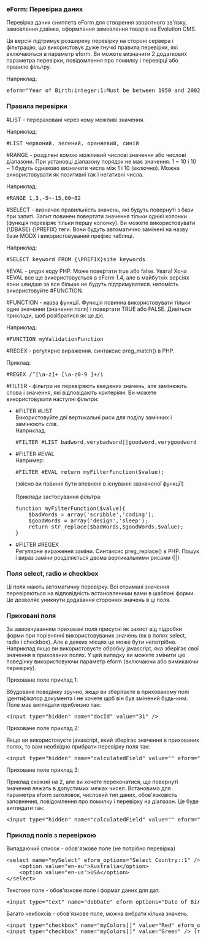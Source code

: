 
<meta http-equiv="Content-Type" content="text/html; charset=utf-8">
<h3>eForm: Перевірка даних </h3> 
Перевірка даних сниппета eForm для створення зворотного зв'язку, замовлення дзвінка, оформлення замовлення товарів на Evolution CMS.
<br>
<p>Ця версія підтримує розширену перевірку на стороні сервера і фільтрацію, що використовує дуже гнучкі правила перевірки, які включаються в параметр eform. Ви можете визначити 2 додаткових параметра перевірки, повідомлення про помилку і перевірці або правило фільтру.</p>
<p>Наприклад:</p>
<pre class="brush: html;">eform="Year of Birth:integer:1:Must be between 1950 and 2002:#RANGE 1950-2002"</pre>

<h3 class="sub-header text-bold">Правила перевірки</h3>
<p><span class="text-bold">#LIST</span> - перераховані через кому можливі значення.</p>
<p>Наприклад:</p>
<pre class="brush: html;">#LIST червоний, зелений, оранжевий, синій</pre>
<p><span class="text-bold">#RANGE</span> - розділені комою можливий числові значення або числові діапазони. При установці діапазону порядок не має значення. 1 ~ 10 і 10 ~ 1 будуть однаково визначати числа між 1 і 10 (включно). Можна використовувати як позитивні так і негативні числа.</p>
<p>Наприклад:</p>
<pre class="brush: html;">#RANGE 1,3,-5~-15,60~82</pre>
<p><span class="text-bold">#SELECT</span> - визначає правильність значень, які будуть повернуті з бази при запиті. Запит повинен повертати значення тільки однієї колонки (функція перевіряє тільки першу колонку). Ви можете використовувати {\DBASE} {\PREFIX} теги. Вони будуть автоматично замінені на назву бази MODX і використовуваний префікс таблиці.</p>
<p>Наприклад:</p>
<pre class="brush: html;">#SELECT keyword FROM {\PREFIX}site_keywords</pre>
<p><span class="text-bold">#EVAL</span> - рядок коду PHP. Може повертати true або false. Увага! Хоча #EVAL все ще використовується в eForm 1.4, але в майбутніх версіях вони швидше за все більше не будуть підтримуватися. натомість використовуйте #FUNCTION.</p>
<p><span class="text-bold">#FUNCTION</span> - назва функції. Функція повинна використовувати тільки одне значення (значення поля) і повертати TRUE або FALSE. Дивіться приклади, щоб розібратися як це діє.</p>
<p>Наприклад:</p>
<pre class="brush: html;">#FUNCTION myValidationFunction</pre>
<p><span class="text-bold">#REGEX</span> - регулярне вираження. синтаксис preg_match() в PHP.</p>
<p>Приклад:</p>
<pre class="brush: html;">#REGEX /^[\a-z]+ [\a-z0-9_]+/i</pre>
<p><span class="text-bold">#FILTER</span> - фільтри не перевіряють введених значень, але замінюють слова і значення, які відповідають критеріям. Ви можете використовувати наступні фільтри:</p>
<ul>
	<li>#FILTER #LIST<br> Використовуйте дві вертикальні риси для поділу замінних і замінюють слів.<br> Наприклад:
		<pre class="brush: html;">#FILTER #LIST badword,verybadword||goodword,verygoodword</pre>
	</li>
	<li>#FILTER #EVAL<br> Например:
		<pre class="brush: html;">#FILTER #EVAL return myFilterFunction($value);</pre>
		<p>(звісно ви повинні бути впевнені в існуванні зазначеної функції)<br><br>Приклади застосування фільтра:</p>
		<pre class="brush: php;">function myFilterFunction($value){
	$badWords = array('scribble','coding');
	$goodWords = array('design','sleep');
	return str_replace($badWords,$goodWords,$value);
}</pre>
	</li>
	<li>#FILTER #REGEX<br> Регулярне вираження заміни. Синтаксис preg_replace() в PHP. Пошук і вираз заміни розділяється двома вертикальними рисами (||)</li>
</ul>

<h3 class="sub-header text-bold">Поля select, radio и checkbox</h3>
<p>Ці поля мають автоматичну перевірку. Всі отримані значення перевіряються на відповідність встановленими вами в шаблоні форми. Це дозволяє уникнути додавання сторонніх значень в ці поля.</p>

<h3 class="sub-header text-bold">Приховані поля</h3>
<p>За замовчуванням приховані поля присутні як захист від підробки форми при порівнянні використовуваних значень (як в полях select, radio і checkbox). Але в деяких місцях це може бути непотрібно. Наприклад якщо ви використовуєте обробку javascript, яка зберігає свої значення в прихованих полях. У цей випадку ви можете змінити цю поведінку використовуючи параметр eform (включаючи або вимикаючи перевірку).</p>
<p>Приховане поле приклад 1:</p>
<p>Вбудоване поведінку зручно, якщо ви зберігаєте в прихованому полі ідентифікатор документа і не хочете щоб він був змінений будь-ким. Поле має виглядати приблизно так:</p>
<pre class="brush: html;">&lt;input type="hidden" name="docId" value="31" /&gt;</pre>
<p>Приховане поле приклад 2:</p>
<p>Якщо ви використовуєте javascript, який зберігає значення в прихованих полях, то вам необхідно прибрати перевірку поля так:</p>
<pre class="brush: html;">&lt;input type="hidden" name="calculatedField" value="" eform="::0::" /&gt;</pre>
<p>Приховане поле приклад 3:</p>
<p>Приклад схожий на 2, але ви хочете переконатися, що повернуті значення лежать в допустимих межах чисел. Встановимо для параметра eform заголовок, числовий тип даних, обов'язковість заповнення, повідомлення про помилку і перевірку на діапазон. Це буде виглядати так:</p>
<pre class="brush: html;">&lt;input type="hidden" name="calculatedField" value="" eform="Calculated Value:integer:1:Calculation out of range:#RANGE 1-10" /&gt;</pre>

<h3 class="sub-header text-bold">Приклад полів з перевіркою</h3>
<p>Випадаючий список - обов'язкове поле (не потрібно перевірка)</p>
<pre class="brush: html;">
&lt;select name="mySelect" eform_options="Select Country::1" /&gt; (тип даних не визначений)
	&lt;option value="en-au"&gt;Australia&lt;/option&gt;
	&lt;option value="en-us"&gt;USA&lt;/option&gt;
&lt;/select&gt;
</pre>
<p>Текстове поле - обов'язкове поле і формат даних для дат.</p>
<pre class="brush: html;">&lt;input type="text" name="dobDate" eform_options="Date of Birth:date:1:@EVAL return (strtotime($value)!==-1)?true:false;" /&gt;</pre>
<p>Багато чекбоксів - обов'язкове поле, можна вибрати кілька значень.</p>
<pre class="brush: html;">
&lt;input type="checkbox" name="myColors[]" value="Red" eform_options="Colors::1" /&gt; (тип даних не визначений)
&lt;input type="checkbox" name="myColors[]" value="Green" /&gt; (тип даних не визначений)
</pre>
